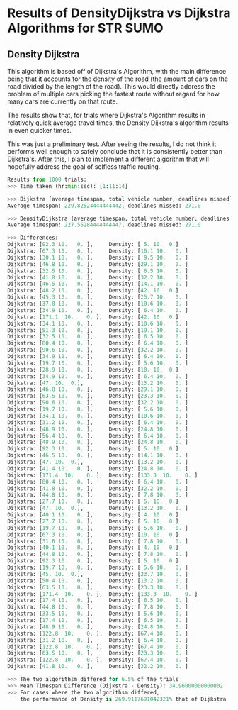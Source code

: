 # Results of DensityDijkstra vs Dijkstra Algorithms for STR SUMO
## Density Dijkstra
This algorithm is based off of Dijkstra's Algorithm, with the main difference
being that it accounts for the density of the road (the amount of cars on the road
divided by the length of the road). This would directly address the problem of
multiple cars picking the fastest route without regard for how many cars are
currently on that route.

The results show that, for trials where Dijkstra's Algorithm results in relatively
quick average travel times, the Density Dijkstra's algorithm results in even quicker
times.

This was just a preliminary test. After seeing the results, I do not think it performs
well enough to safely conclude that it is consistently better than Dijkstra's. After this,
I plan to implement a different algorithm that will hopefully address the goal of
selfless traffic routing.

```python
Results from 1000 trials:
>>> Time taken (hr:min:sec): [1:11:14]

>>> Dijkstra [average timespan, total vehicle number, deadlines missed]
Average timespan: 229.82524444444442, deadlines missed: 271.0

>>> DensityDijkstra [average timespan, total vehicle number, deadlines missed]
Average timespan: 227.55284444444447, deadlines missed: 271.0

>>> Differences:
Dijkstra: [92.3 10.   0. ],     Density: [ 5. 10.  0.]
Dijkstra: [67.3 10.   0. ],     Density: [16.1 10.   0. ]
Dijkstra: [30.1 10.   0. ],     Density: [ 9.5 10.   0. ]
Dijkstra: [46.8 10.   0. ],     Density: [29.1 10.   0. ]
Dijkstra: [32.5 10.   0. ],     Density: [ 6.5 10.   0. ]
Dijkstra: [41.8 10.   0. ],     Density: [32.2 10.   0. ]
Dijkstra: [46.5 10.   0. ],     Density: [14.1 10.   0. ]
Dijkstra: [48.2 10.   0. ],     Density: [42. 10.  0.]
Dijkstra: [45.3 10.   0. ],     Density: [25.7 10.   0. ]
Dijkstra: [37.8 10.   0. ],     Density: [10.6 10.   0. ]
Dijkstra: [34.9 10.   0. ],     Density: [ 6.4 10.   0. ]
Dijkstra: [171.1  10.    0. ],  Density: [42. 10.  0.]
Dijkstra: [34.1 10.   0. ],     Density: [10.6 10.   0. ]
Dijkstra: [51.3 10.   0. ],     Density: [19.1 10.   0. ]
Dijkstra: [32.5 10.   0. ],     Density: [ 6.5 10.   0. ]
Dijkstra: [80.4 10.   0. ],     Density: [ 6.4 10.   0. ]
Dijkstra: [90.6 10.   0. ],     Density: [32.2 10.   0. ]
Dijkstra: [34.9 10.   0. ],     Density: [ 6.4 10.   0. ]
Dijkstra: [19.7 10.   0. ],     Density: [ 5.6 10.   0. ]
Dijkstra: [28.9 10.   0. ],     Density: [10. 10.  0.]
Dijkstra: [34.9 10.   0. ],     Density: [ 6.4 10.   0. ]
Dijkstra: [47. 10.  0.],        Density: [13.2 10.   0. ]
Dijkstra: [46.8 10.   0. ],     Density: [29.1 10.   0. ]
Dijkstra: [63.5 10.   0. ],     Density: [23.3 10.   0. ]
Dijkstra: [90.6 10.   0. ],     Density: [32.2 10.   0. ]
Dijkstra: [19.7 10.   0. ],     Density: [ 5.6 10.   0. ]
Dijkstra: [34.1 10.   0. ],     Density: [10.6 10.   0. ]
Dijkstra: [31.2 10.   0. ],     Density: [ 6.4 10.   0. ]
Dijkstra: [48.9 10.   0. ],     Density: [24.8 10.   0. ]
Dijkstra: [56.4 10.   0. ],     Density: [ 6.4 10.   0. ]
Dijkstra: [48.9 10.   0. ],     Density: [24.8 10.   0. ]
Dijkstra: [92.3 10.   0. ],     Density: [ 5. 10.  0.]
Dijkstra: [46.5 10.   0. ],     Density: [14.1 10.   0. ]
Dijkstra: [47. 10.  0.],        Density: [13.2 10.   0. ]
Dijkstra: [41.4 10.   0. ],     Density: [24.8 10.   0. ]
Dijkstra: [171.4  10.    0. ],  Density: [133.3  10.    0. ]
Dijkstra: [80.4 10.   0. ],     Density: [ 6.4 10.   0. ]
Dijkstra: [41.8 10.   0. ],     Density: [32.2 10.   0. ]
Dijkstra: [44.8 10.   0. ],     Density: [ 7.8 10.   0. ]
Dijkstra: [27.7 10.   0. ],     Density: [ 5. 10.  0.]
Dijkstra: [47. 10.  0.],        Density: [13.2 10.   0. ]
Dijkstra: [40.1 10.   0. ],     Density: [ 4. 10.  0.]
Dijkstra: [27.7 10.   0. ],     Density: [ 5. 10.  0.]
Dijkstra: [19.7 10.   0. ],     Density: [ 5.6 10.   0. ]
Dijkstra: [67.3 10.   0. ],     Density: [10. 10.  0.]
Dijkstra: [31.6 10.   0. ],     Density: [ 7.8 10.   0. ]
Dijkstra: [40.1 10.   0. ],     Density: [ 4. 10.  0.]
Dijkstra: [44.8 10.   0. ],     Density: [ 7.8 10.   0. ]
Dijkstra: [92.3 10.   0. ],     Density: [ 5. 10.  0.]
Dijkstra: [19.7 10.   0. ],     Density: [ 5.6 10.   0. ]
Dijkstra: [45. 10.  0.],        Density: [23.7 10.   0. ]
Dijkstra: [50.4 10.   0. ],     Density: [13.2 10.   0. ]
Dijkstra: [63.5 10.   0. ],     Density: [23.3 10.   0. ]
Dijkstra: [171.4  10.    0. ],  Density: [133.3  10.    0. ]
Dijkstra: [17.4 10.   0. ],     Density: [ 6.5 10.   0. ]
Dijkstra: [44.8 10.   0. ],     Density: [ 7.8 10.   0. ]
Dijkstra: [33.5 10.   0. ],     Density: [ 5.6 10.   0. ]
Dijkstra: [17.4 10.   0. ],     Density: [ 6.5 10.   0. ]
Dijkstra: [48.9 10.   0. ],     Density: [24.8 10.   0. ]
Dijkstra: [122.8  10.    0. ],  Density: [67.4 10.   0. ]
Dijkstra: [31.2 10.   0. ],     Density: [ 6.4 10.   0. ]
Dijkstra: [122.8  10.    0. ],  Density: [67.4 10.   0. ]
Dijkstra: [63.5 10.   0. ],     Density: [23.3 10.   0. ]
Dijkstra: [122.8  10.    0. ],  Density: [67.4 10.   0. ]
Dijkstra: [41.8 10.   0. ],     Density: [32.2 10.   0. ]

>>> The two algorithsm differed for 6.5% of the trials
>>> Mean Timespan Difference (Dijkstra - Density): 34.96000000000002
>>> For cases where the two algorithsm differed,
    the performance of Density is 269.9117691042321% that of Dijkstra
```
